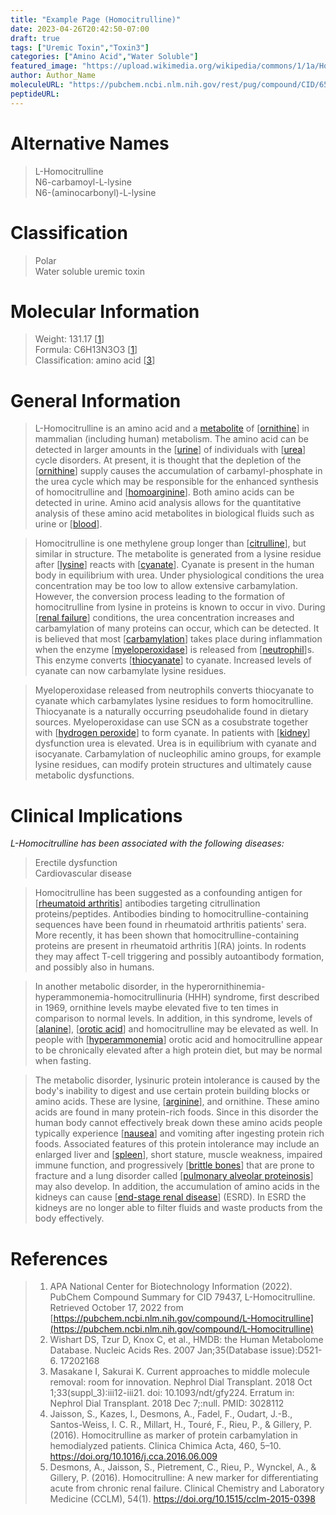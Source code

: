 ```yaml
---
title: "Example Page (Homocitrulline)"
date: 2023-04-26T20:42:50-07:00
draft: true
tags: ["Uremic Toxin","Toxin3"]
categories: ["Amino Acid","Water Soluble"]
featured_image: "https://upload.wikimedia.org/wikipedia/commons/1/1a/HomoCitrulline.jpg"
author: Author_Name
moleculeURL: "https://pubchem.ncbi.nlm.nih.gov/rest/pug/compound/CID/65072/record/SDF/?record_type=3d&response_type=display"
peptideURL:
---
```

# Alternative Names

> L-Homocitrulline  
> N6-carbamoyl-L-lysine  
> N6-(aminocarbonyl)-L-lysine  


# Classification

> Polar  
> Water soluble uremic toxin  

# Molecular Information

>   Weight: 131.17 \[[1](https://pubchem.ncbi.nlm.nih.gov/compound/L-Homocitrulline)\]  
>   Formula: C6H13N3O3 \[[1](https://pubchem.ncbi.nlm.nih.gov/compound/L-Homocitrulline)\]  
>   Classification: amino acid \[[3](https://www.ncbi.nlm.nih.gov/pmc/articles/PMC6168896/)\]  


# General Information

> L-Homocitrulline is an amino acid and a [metabolite](https://en.wikipedia.org/wiki/metabolite) of [[ornithine](https://en.wikipedia.org/wiki/ornithine)] in mammalian (including human) metabolism. The amino acid can be detected in larger amounts in the [[urine](https://en.wikipedia.org/wiki/urine)] of individuals with [[urea](https://en.wikipedia.org/wiki/urea)] cycle disorders. At present, it is thought that the depletion of the [[ornithine](https://en.wikipedia.org/wiki/ornithine)] supply causes the accumulation of carbamyl-phosphate in the urea cycle which may be responsible for the enhanced synthesis of homocitrulline and [[homoarginine](https://en.wikipedia.org/wiki/homoarginine)]. Both amino acids can be detected in urine. Amino acid analysis allows for the quantitative analysis of these amino acid metabolites in biological fluids such as urine or [[blood](https://en.wikipedia.org/wiki/blood)].


> Homocitrulline is one methylene group longer than [[citrulline](https://en.wikipedia.org/wiki/citrulline/)], but similar in structure. The metabolite is generated from a lysine residue after [[lysine](https://en.wikipedia.org/wiki/lysine/)] reacts with [[cyanate](https://en.wikipedia.org/wiki/cyanate/)]. Cyanate is present in the human body in equilibrium with urea. Under physiological conditions the urea concentration may be too low to allow extensive carbamylation. However, the conversion process leading to the formation of homocitrulline from lysine in proteins is known to occur in vivo. During [[renal failure](https://en.wikipedia.org/wiki/Kidney_failure)] conditions, the urea concentration increases and carbamylation of many proteins can occur, which can be detected. It is believed that most [[carbamylation](https://en.wikipedia.org/wiki/carbamylation/)] takes place during inflammation when the enzyme [[myeloperoxidase](https://en.wikipedia.org/wiki/myeloperoxidase/)] is released from [[neutrophil](https://en.wikipedia.org/wiki/neutrophil/)]s. This enzyme converts [[thiocyanate](https://en.wikipedia.org/wiki/thiocyanate/)] to cyanate. Increased levels of cyanate can now carbamylate lysine residues.

> Myeloperoxidase released from neutrophils converts thiocyanate to cyanate which carbamylates lysine residues to form homocitrulline. Thiocyanate is a naturally occurring pseudohalide found in dietary sources. Myeloperoxidase can use SCN as a cosubstrate together with [[hydrogen peroxide](https://en.wikipedia.org/wiki/Hydrogen_peroxide)] to form cyanate. In patients with [[kidney](https://en.wikipedia.org/wiki/kidney/)] dysfunction urea is elevated. Urea is in equilibrium with cyanate and isocyanate. Carbamylation of nucleophilic amino groups, for example lysine residues, can modify protein structures and ultimately cause metabolic dysfunctions.

# Clinical Implications

*L-Homocitrulline has been associated with the following diseases:*

> Erectile dysfunction  
> Cardiovascular disease

> Homocitrulline has been suggested as a confounding antigen for [[rheumatoid arthritis]()] antibodies targeting citrullination proteins/peptides. Antibodies binding to homocitrulline-containing sequences have been found in rheumatoid arthritis patients' sera. More recently, it has been shown that homocitrulline-containing proteins are present in rheumatoid arthritis ](RA) joints. In rodents they may affect T-cell triggering and possibly autoantibody formation, and possibly also in humans.

> In another metabolic disorder, in the hyperornithinemia-hyperammonemia-homocitrullinuria (HHH) syndrome, first described in 1969, ornithine levels maybe elevated five to ten times in comparison to normal levels. In addition, in this syndrome, levels of [[alanine](https://en.wikipedia.org/wiki/alanine)], [[orotic acid]()] and homocitrulline may be elevated as well. In people with [[hyperammonemia](https://en.wikipedia.org/wiki/hyperammonemia)] orotic acid and homocitrulline appear to be chronically elevated after a high protein diet, but may be normal when fasting.

> The metabolic disorder, lysinuric protein intolerance is caused by the body's inability to digest and use certain protein building blocks or amino acids. These are lysine, [[arginine](https://en.wikipedia.org/wiki/arginine)], and ornithine. These amino acids are found in many protein-rich foods. Since in this disorder the human body cannot effectively break down these amino acids people typically experience [[nausea](https://en.wikipedia.org/wiki/nausea)] and vomiting after ingesting protein rich foods. Associated features of this protein intolerance may include an enlarged liver and [[spleen](https://en.wikipedia.org/wiki/spleen)], short stature, muscle weakness, impaired immune function, and progressively [[brittle bones]()] that are prone to fracture and a lung disorder called [[pulmonary alveolar proteinosis]()] may also develop. In addition, the accumulation of amino acids in the kidneys can cause [[end-stage renal disease]()] (ESRD).  In ESRD the kidneys are no longer able to filter fluids and waste products from the body effectively.



# References

> 1.  APA National Center for Biotechnology Information (2022). PubChem Compound Summary for CID 79437, L-Homocitrulline. Retrieved October 17, 2022 from [https://pubchem.ncbi.nlm.nih.gov/compound/L-Homocitrulline](https://pubchem.ncbi.nlm.nih.gov/compound/L-Homocitrulline)  
> 2.  Wishart DS, Tzur D, Knox C, et al., HMDB: the Human Metabolome Database. Nucleic Acids Res. 2007 Jan;35(Database issue):D521-6. 17202168  
> 3. Masakane I, Sakurai K. Current approaches to middle molecule removal: room for innovation. Nephrol Dial Transplant. 2018 Oct 1;33(suppl_3):iii12-iii21. doi: 10.1093/ndt/gfy224. Erratum in: Nephrol Dial Transplant. 2018 Dec 7;:null. PMID: 3028112
> 4. Jaisson, S., Kazes, I., Desmons, A., Fadel, F., Oudart, J.-B., Santos-Weiss, I. C. R., Millart, H., Touré, F., Rieu, P., &amp; Gillery, P. (2016). Homocitrulline as marker of protein carbamylation in hemodialyzed patients. Clinica Chimica Acta, 460, 5–10. https://doi.org/10.1016/j.cca.2016.06.009
> 5. Desmons, A., Jaisson, S., Pietrement, C., Rieu, P., Wynckel, A., &amp; Gillery, P. (2016). Homocitrulline: A new marker for differentiating acute from chronic renal failure. Clinical Chemistry and Laboratory Medicine (CCLM), 54(1). https://doi.org/10.1515/cclm-2015-0398

